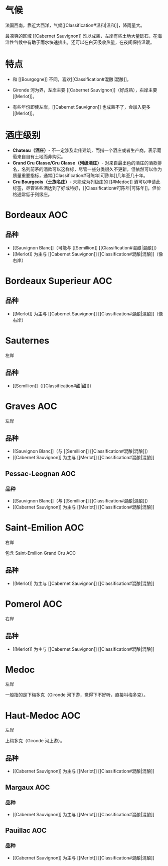 # 气候

法国西南，靠近大西洋，气候[[Classification#温和|温和]]，降雨量大。

最凉爽的区域 [[Cabernet Sauvignon]] 难以成熟，左岸有些土地大量砾石，在海洋性气候中有助于雨水快速排出，还可以在白天吸收热量，在夜间保持温暖。

# 特点

- 和 [[Bourgogne]] 不同，喜欢[[Classification#混酿|混酿]]。

- Gironde 河为界，左岸主要 [[Cabernet Sauvignon]]（好成熟），右岸主要 [[Merlot]]。

- 有些年份即使左岸，[[Cabernet Sauvignon]] 也成熟不了，会加入更多 [[Merlot]]。

# 酒庄级别

- **Chateau（酒庄）**- 不一定涉及宏伟建筑，而指一个酒庄或者生产商，表示葡萄来自自有土地而非购买。
- **Grand Cru Classe/Cru Classe（列级酒庄）**- 对来自最出色的酒庄的酒款排名，名列前茅的酒款可以这样标，尽管一些分类很久不更新，但依然可以作为质量重要指标，通常[[Classification#可陈年|可陈年]]几年至几十年。
- **Cru Bourgeois（士族名庄）**- 未能成为列级庄的 [[#Medoc]] 酒可以申请此标签，尽管某些酒达到了好或特好，[[Classification#可陈年|可陈年]]，但价格通常低于列级庄。

# Bordeaux AOC

## 品种

- [[Sauvignon Blanc]]（可能与 [[Semillion]] [[Classification#混酿|混酿]]）
- [[Merlot]] 为主与 [[Cabernet Sauvignon]] [[Classification#混酿|混酿]]（像右岸）

# Bordeaux Superieur AOC

## 品种

- [[Merlot]] 为主与 [[Cabernet Sauvignon]] [[Classification#混酿|混酿]]（像右岸）

# Sauternes

左岸

## 品种

- [[Semillion]]（[[Classification#甜|甜]]）

# Graves AOC

左岸

## 品种

- [[Sauvignon Blanc]]（与 [[Semillion]] [[Classification#混酿|混酿]]）
- [[Cabernet Sauvignon]] 为主与 [[Merlot]] [[Classification#混酿|混酿]]

## Pessac-Leognan AOC

### 品种

- [[Sauvignon Blanc]]（与 [[Semillion]] [[Classification#混酿|混酿]]）
- [[Cabernet Sauvignon]] 为主与 [[Merlot]] [[Classification#混酿|混酿]]

# Saint-Emilion AOC

右岸

包含 Saint-Emilion Grand Cru AOC

## 品种

- [[Merlot]] 为主与 [[Cabernet Sauvignon]] [[Classification#混酿|混酿]]

# Pomerol AOC

右岸

## 品种

- [[Merlot]] 为主与 [[Cabernet Sauvignon]] [[Classification#混酿|混酿]]

# Medoc

左岸

一般指的是下梅多克（Gironde 河下游，觉得下不好听，直接叫梅多克）。

# Haut-Medoc AOC

左岸

上梅多克（Gironde 河上游）。

## 品种

- [[Cabernet Sauvignon]] 为主与 [[Merlot]] [[Classification#混酿|混酿]]

## Margaux AOC

### 品种

- [[Cabernet Sauvignon]] 为主与 [[Merlot]] [[Classification#混酿|混酿]]

## Pauillac AOC

### 品种

- [[Cabernet Sauvignon]] 为主与 [[Merlot]] [[Classification#混酿|混酿]]

